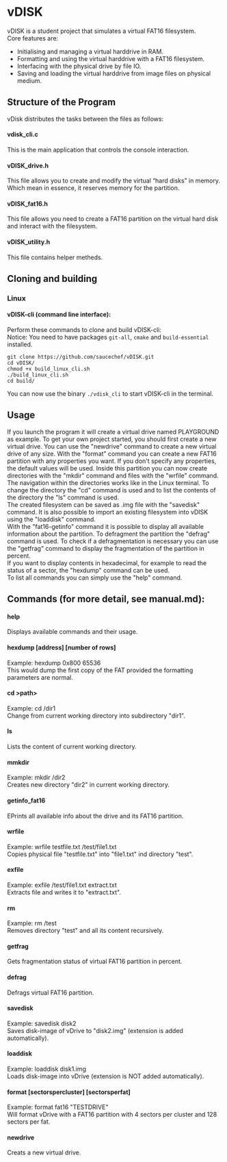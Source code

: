 # vDISK

vDISK is a student project that simulates a virtual FAT16 filesystem.  
Core features are:  
* Initialising and managing a virtual harddrive in RAM.
* Formatting and using the virtual harddrive with a FAT16 filesystem.
* Interfacing with the physical drive by file IO.
* Saving and loading the virtual harddrive from image files on physical medium.

## Structure of the Program
vDisk distributes the tasks between the files as follows:

#### vdisk_cli.c
This is the main application that controls the console interaction.

#### vDISK_drive.h 
This file allows you to create and modify the virtual “hard disks” in memory. Which mean in  essence, it reserves memory for the partition.

#### vDISK_fat16.h 
This file allows you need to create a FAT16 partition on the virtual hard disk and interact with the filesystem.

#### vDISK_utility.h 
This file contains helper metheds.

## Cloning and building
### Linux 
#### vDISK-cli (command line interface):
Perform these commands to clone and build vDISK-cli:  
Notice: You need to have packages `git-all`, `cmake` and `build-essential` installed.
```
git clone https://github.com/saucechef/vDISK.git
cd vDISK/
chmod +x build_linux_cli.sh
./build_linux_cli.sh
cd build/
```
You can now use the binary `./vdisk_cli` to start vDISK-cli in the terminal.

## Usage
If you launch the program it will create a virtual drive named PLAYGROUND as example. To get your own project started, you should first create a new virtual drive. You can use the "newdrive" command to create a new virtual drive of any size. With the "format" command you can create a new FAT16 partition with any properties you want.  If you don't specify any properties, the default values will be used. Inside this partition you can now create directories with the "mkdir" command and files with the "wrfile" command. <br>
The navigation within the directories works like in the Linux terminal. To change the directory the "cd" command is used and to list the contents of the directory the "ls" command is used. <br>
The created filesystem can be saved as .img file with the "savedisk" command. It is also possible to import an existing filesystem into vDISK using the "loaddisk" command. <br>
With the "fat16-getinfo" command it is possible to display all available information about the partition. To defragment the partition the "defrag" command is used. To check if a defragmentation is necessary you can use the "getfrag" command to display the fragmentation of the partition in percent. <br>
If you want to display contents in hexadecimal, for example to read the status of a sector, the "hexdump" command can be used. <br>
To list all commands you can simply use the "help" command.


## Commands (for more detail, see manual.md):
#### help
Displays available commands and their usage.
#### hexdump [address] [number of rows]
Example: hexdump 0x800 65536 <br> This would dump the first copy of the FAT provided the formatting parameters are normal.
#### cd >path>
Example: cd /dir1 <br> Change from current working directory into subdirectory "dir1".
#### ls
Lists the content of current working directory.
#### mmkdir <virtualpath>  
Example: mkdir /dir2 <br>
Creates new directory "dir2" in current working directory.
#### getinfo_fat16
EPrints all available info about the drive and its FAT16 partition. 
#### wrfile <physicalpath> <virtualpath>
Example: wrfile testfile.txt /test/file1.txt <br> Copies physical file "testfile.txt" into "file1.txt" ind directory "test".
#### exfile <virtualpath> <physicalpath>
Example: exfile /test/file1.txt extract.txt  <br> Extracts file and writes it to "extract.txt".
#### rm <virtualpath>
Example: rm /test <br> Removes directory "test" and all its content recursively.
#### getfrag
Gets fragmentation status of virtual FAT16 partition in percent.
#### defrag
Defrags virtual FAT16 partition.
#### savedisk <physicalpath>
Example: savedisk disk2 <br> Saves disk-image of vDrive to "disk2.img" (extension is added automatically).
#### loaddisk <physicalpath>
Example: loaddisk disk1.img <br> Loads disk-image into vDrive (extension is NOT added automatically).
#### format <format> <label> [sectorspercluster] [sectorsperfat]
Example: format fat16 "TESTDRIVE" <br> Will format vDrive with a FAT16 partition with 4 sectors per cluster and 128 sectors per fat.
#### newdrive <size>
Creats a new virtual drive.

